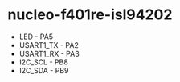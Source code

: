 # nucleo-f401re-isl94202
- LED - PA5
- USART1_TX - PA2
- USART1_RX - PA3
- I2C_SCL - PB8
- I2C_SDA - PB9